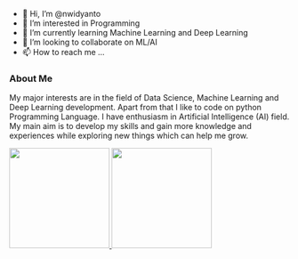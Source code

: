 - 👋 Hi, I’m @nwidyanto
- 👀 I’m interested in Programming
- 🌱 I’m currently learning Machine Learning and Deep Learning
- 💞️ I’m looking to collaborate on ML/AI
- 📫 How to reach me ...

### About Me
<p>My major interests are in the field of Data Science, Machine Learning and Deep Learning development. Apart from that I like to code on python Programming Language. I have enthusiasm in Artificial Intelligence (AI) field. My main aim is to develop my skills and gain more knowledge and experiences while exploring new things which can help me grow.</p>


<p align="left">
<a href="https://github.com/nwidyant9">
  <img height="180em" src="https://github-readme-stats-eight-theta.vercel.app/api?username=nwidyant9&show_icons=true&theme=tokyonight&include_all_commits=true&count_private=true"/>
  <img height="180em" src="https://github-readme-stats-eight-theta.vercel.app/api/top-langs/?username=nwidyant9&layout=compact&langs_count=8&theme=tokyonight"/>
</a>
</p>

<!---
nwidyant9/nwidyant9 is a ✨ special ✨ repository because its `README.md` (this file) appears on your GitHub profile.
You can click the Preview link to take a look at your changes.
--->
